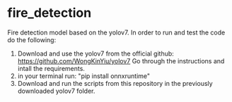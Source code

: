 # fire_detection
Fire detection model based on the yolov7. In order to run and test the code do the following:
  1. Download and use the yolov7 from the official github: https://github.com/WongKinYiu/yolov7
     Go through the instructions and intall the requirements.
  2. in your terminal run: "pip install onnxruntime"
  3. Download and run the scripts from this repository in the previously downloaded yolov7 folder.
  
